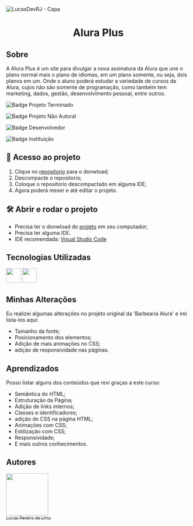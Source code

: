 ![LucasDevRJ - Capa](https://user-images.githubusercontent.com/95040236/147415952-3be56c26-f85d-4489-bb6b-e32128ac7ce3.png)

<h1 align="center">Alura Plus</h1>

## Sobre

A Alura Plus é um site para divulgar a nova assinatura da Alura que une o plano normal mais o plano de idiomas, em um plano somente, ou seja, dois planos em um. Onde o aluno poderá estudar a variedade de cursos da Alura, cujos não são somente de programação, como também tem marketing, dados, gestão, desenvolvimento pessoal, entre outros.

![Badge Projeto Terminado](https://img.shields.io/badge/Status-Terminado-green)

![Badge Projeto Não Autoral](https://img.shields.io/badge/Autoral-N%C3%A3o-lightgrey)

![Badge Desenvolvedor](https://img.shields.io/badge/Desenvolvedor-LucasDevRJ-brightgreen)

![Badge Instituição](https://img.shields.io/badge/Instituição-Alura-brightgreen)

## 📁 Acesso ao projeto

1. Clique no <a href="https://github.com/LucasDevRJ/aluraPlus">repositorio</a> para o donwload;
2. Descompacte o repositorio;
3. Coloque o repositorio descompactado em alguma IDE;
4. Agora poderá mexer e até editar o projeto.

## 🛠️ Abrir e rodar o projeto

* Precisa ter o donwload do <a href="https://github.com/LucasDevRJ/aluraPlus">projeto</a> em seu computador;
* Precisa ter alguma IDE.
* IDE recomendada: <a href="https://code.visualstudio.com/">Visual Studio Code</a>

## Tecnologias Utilizadas
<img src="https://cdn.jsdelivr.net/gh/devicons/devicon/icons/html5/html5-original.svg" width="40" height="40"/> 
<img src="https://cdn.jsdelivr.net/gh/devicons/devicon/icons/css3/css3-original.svg" width="40" height="40" /> 

## Minhas Alterações
Eu realizei algumas alterações no projeto original da 'Barbearia Alura' e irei lista-los aqui:

* Tamanho da fonte;
* Posicionamento dos elementos;
* Adição de mais animações no CSS;
* adição de responsividade nas páginas.

## Aprendizados
Posso listar alguns dos conteúdos que revi graças a este curso:
* Semântica do HTML;
* Estruturação da Página;
* Adição de links internos;
* Classes e identificadores;
* adição do CSS na página HTML;
* Animações com CSS;
* Estilização com CSS;
* Responsividade;
* E mais outros conhecimentos.

## Autores

[<img src="https://avatars.githubusercontent.com/u/95040236?v=4" width=115><br><sub>Lucas Pereira de Lima</sub>](https://github.com/LucasDevRJ)
